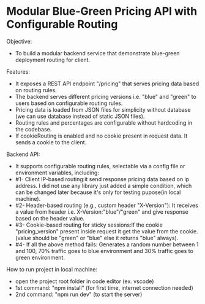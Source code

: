 Modular Blue-Green Pricing API with Configurable Routing
========================================================
Objective:
- To build a modular backend service that demonstrate blue-green deployment routing for client.

Features:
- It exposes a REST API endpoint "/pricing" that serves pricing data based on routing rules.
- The backend serves different pricing versions i.e. "blue" and "green" to users based on configurable routing rules.
- Pricing data is loaded from JSON files for simplicity without database (we can use database instead of static JSON files).
- Routing rules and percentages are configurable without hardcoding in the codebase.
- If cookieRouting is enabled and no cookie present in request data. It sends a cookie to the client.

Backend API:
- It supports configurable routing rules, selectable via a config file or environment variables, including:
- #1- Client IP-based routing:it send response pricing data based on ip address. I did not use any library just added a simple condition, which can be changed later because it's only for testing pupose(in local machine).
- #2- Header-based routing (e.g., custom header "X-Version"): It receives a value from header i.e. X-Version:"blue"/"green" and give response based on the header value.
- #3- Cookie-based routing for sticky sessions:If the cookie "pricing_version" present inside request it get the value from the cookie. (value should be "green" or "blue" else it returns "blue" always).
- #4- If all the above method fails: Generates a random number between 1 and 100, 70% traffic goes to blue environment and 30% traffic goes to green environment.

How to run project in local machine:
- open the project root folder in code editor (ex. vscode)
- 1st command: "npm install" (for first time, internet connection needed)
- 2nd command: "npm run dev" (to start the server)
